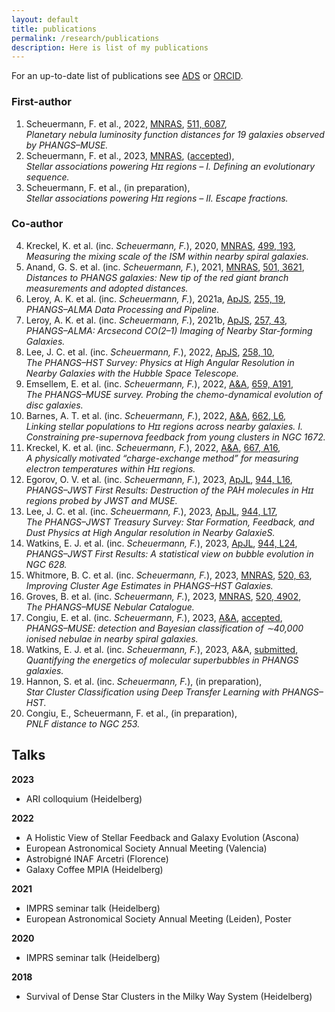 ```yaml
---
layout: default
title: publications
permalink: /research/publications
description: Here is list of my publications
---
```


For an up-to-date list of publications see [ADS](https://ui.adsabs.harvard.edu/search/q=orcid%3A0000-0003-2707-4678&sort=date%20desc%2C%20bibcode%20desc&p_=0) or [ORCID](https://orcid.org/0000-0003-2707-4678).

### First-author 

1. Scheuermann, F. et al., 2022, [MNRAS](http://dx.doi.org/10.1093/mnras/stac110), [511, 6087](https://ui.adsabs.harvard.edu/abs/2022MNRAS.511.6087S),<br>*Planetary nebula luminosity function distances for 19 galaxies observed by PHANGS–MUSE.*
2. Scheuermann, F. et al., 2023, [MNRAS](http://dx.doi.org/10.1093/mnras/stad878), ([accepted](https://arxiv.org/abs/2303.12101)),<br>*Stellar associations powering Hɪɪ regions – I. Defining an evolutionary sequence.*
3. Scheuermann, F. et al., (in preparation),<br> *Stellar associations powering Hɪɪ regions – II. Escape fractions.*

### Co-author

4. Kreckel, K. et al. (inc. *Scheuermann, F.*), 2020, [MNRAS](http://dx.doi.org/10.1093/mnras/staa2743), [499, 193](https://ui.adsabs.harvard.edu/abs/2020MNRAS.499..193K),<br>*Measuring the mixing scale of the ISM within nearby spiral galaxies.*
5. Anand, G. S. et al. (inc. *Scheuermann, F.*), 2021, [MNRAS](http://dx.doi.org/10.1093/mnras/staa3668), [501, 3621](https://ui.adsabs.harvard.edu/abs/2021MNRAS.501.3621A),<br>*Distances to PHANGS galaxies: New tip of the red giant branch measurements and
    adopted distances.*
6. Leroy, A. K. et al. (inc. *Scheuermann, F.*), 2021a, [ApJS](http://dx.doi.org/10.3847/1538-4365/abec80), [255, 19](https://ui.adsabs.harvard.edu/abs/2021ApJS..255...19L),<br>*PHANGS–ALMA Data Processing and Pipeline.*
7. Leroy, A. K. et al. (inc. *Scheuermann, F.*), 2021b, [ApJS](http://dx.doi.org/10.3847/1538-4365/ac17f3), [257, 43](https://ui.adsabs.harvard.edu/abs/2021ApJS..257...43L),<br>*PHANGS–ALMA: Arcsecond CO(2–1) Imaging of Nearby Star-forming Galaxies.*
8. Lee, J. C. et al. (inc. *Scheuermann, F.*), 2022, [ApJS](http://dx.doi.org/10.3847/1538-4365/ac1fe5), [258, 10](https://ui.adsabs.harvard.edu/abs/2022ApJS..258...10L),<br>*The PHANGS–HST Survey: Physics at High Angular Resolution in Nearby Galaxies with the Hubble Space Telescope.*
9. Emsellem, E. et al. (inc. *Scheuermann, F.*), 2022, [A&A](http://dx.doi.org/10.1051/0004-6361/202141727), [659, A191](https://ui.adsabs.harvard.edu/abs/2022A&A...659A.191E),<br>*The PHANGS–MUSE survey. Probing the chemo-dynamical evolution of disc galaxies.*
10. Barnes, A. T. et al. (inc. *Scheuermann, F.*), 2022, [A&A](http://dx.doi.org/10.1051/10.1051/0004-6361/202243766), [662, L6](https://ui.adsabs.harvard.edu/abs/2022A&A...662L...6B),<br>*Linking stellar populations to Hɪɪ regions across nearby galaxies. I. Constraining pre-supernova feedback from young clusters in NGC 1672.*
11. Kreckel, K. et al. (inc. *Scheuermann, F.*), 2022, [A&A](http://dx.doi.org/10.1051/0004-6361/202243858), [667, A16](https://ui.adsabs.harvard.edu/abs/2022arXiv220710364K),<br>*A physically motivated “charge-exchange method” for measuring electron temperatures within Hɪɪ regions.*
12. Egorov, O. V. et al. (inc. *Scheuermann, F.*), 2023, [ApJL](http://dx.doi.org/10.3847/2041-8213/acac92), [944, L16](https://ui.adsabs.harvard.edu/abs/2022arXiv221209159E),<br>*PHANGS–JWST First Results: Destruction of the PAH molecules in Hɪɪ regions probed by JWST and MUSE.*
13. Lee, J. C. et al. (inc. *Scheuermann, F.*), 2023, [ApJL](http://dx.doi.org/10.3847/2041-8213/acaaae), [944, L17](https://ui.adsabs.harvard.edu/abs/2022arXiv221202667L),<br>*The PHANGS–JWST Treasury Survey: Star Formation, Feedback, and Dust Physics
     at High Angular resolution in Nearby GalaxieS.*
14. Watkins, E. J. et al. (inc. *Scheuermann, F.*), 2023, [ApJL](http://dx.doi.org/10.3847/2041-8213/aca6e4), [944, L24](https://ui.adsabs.harvard.edu/abs/2022arXiv221200811W),<br>*PHANGS–JWST First Results: A statistical view on bubble evolution in NGC 628.*
15. Whitmore, B. C. et al. (inc. *Scheuermann, F.*), 2023, [MNRAS](https://doi.org/10.1093/mnras/stad098), [520, 63](https://ui.adsabs.harvard.edu/abs/2023MNRAS.520...63W),<br>*Improving Cluster Age Estimates in PHANGS–HST Galaxies.*
16. Groves, B. et al. (inc. *Scheuermann, F.*), 2023, [MNRAS](http://dx.doi.org/10.1093/mnras/stad114), [520, 4902](https://ui.adsabs.harvard.edu/abs/2023MNRAS.520...63W),<br>*The PHANGS–MUSE Nebular Catalogue.*
17. Congiu, E. et al. (inc. *Scheuermann, F.*), 2023, [A&A](http://dx.doi.org/), [accepted](https://ui.adsabs.harvard.edu/abs/2023arXiv230203062C),<br>*PHANGS–MUSE: detection and Bayesian classification of ∼40,000 ionised nebulae
     in nearby spiral galaxies.*
18. Watkins, E. J. et al. (inc. *Scheuermann, F.*), 2023, A&A, [submitted](https://ui.adsabs.harvard.edu/abs/2023arXiv230203699W/abstract),<br>*Quantifying the energetics of molecular superbubbles in PHANGS galaxies.*
19. Hannon, S. et al. (inc. *Scheuermann, F.*), (in preparation),<br>*Star Cluster Classification using Deep Transfer Learning with PHANGS–HST.*
20. Congiu, E., Scheuermann, F. et al., (in preparation),<br>*PNLF distance to NGC 253.*



## Talks



**2023**

* ARI colloquium (Heidelberg)

**2022**

* A Holistic View of Stellar Feedback and Galaxy Evolution (Ascona)
* European Astronomical Society Annual Meeting (Valencia)
* Astrobigné INAF Arcetri (Florence)
* Galaxy Coffee MPIA (Heidelberg)

**2021**

* IMPRS seminar talk (Heidelberg)
* European Astronomical Society Annual Meeting (Leiden), Poster

**2020**

* IMPRS seminar talk (Heidelberg)

**2018**

* Survival of Dense Star Clusters in the Milky Way System (Heidelberg)